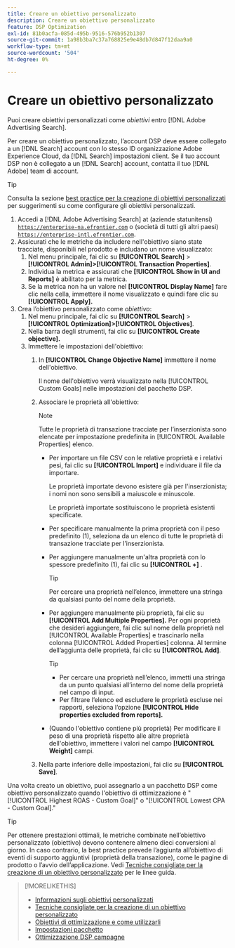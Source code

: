 ```yaml
---
title: Creare un obiettivo personalizzato
description: Creare un obiettivo personalizzato
feature: DSP Optimization
exl-id: 81b0acfa-085d-495b-9516-576b952b1307
source-git-commit: 1a98b3ba7c37a768825e9e48db7d847f12daa9a0
workflow-type: tm+mt
source-wordcount: '504'
ht-degree: 0%

---
```


# Creare un obiettivo personalizzato

Puoi creare obiettivi personalizzati come *obiettivi* entro [!DNL Adobe Advertising Search].

Per creare un obiettivo personalizzato, l’account DSP deve essere collegato a un [!DNL Search] account con lo stesso ID organizzazione Adobe Experience Cloud, da [!DNL Search] impostazioni client. Se il tuo account DSP non è collegato a un [!DNL Search] account, contatta il tuo [!DNL Adobe] team di account.

>[!TIP]
>
>Consulta la sezione [best practice per la creazione di obiettivi personalizzati](custom-goal-best-practices.md) per suggerimenti su come configurare gli obiettivi personalizzati.

1. Accedi a [!DNL Adobe Advertising Search] at (aziende statunitensi) [`https://enterprise-na.efrontier.com`](https://enterprise-na.efrontier.com) o (società di tutti gli altri paesi) [`https://enterprise-intl.efrontier.com`](https://enterprise-intl.efrontier.com).
1. Assicurati che le metriche da includere nell&#39;obiettivo siano state tracciate, disponibili nel prodotto e includano un nome visualizzato:
   1. Nel menu principale, fai clic su **[!UICONTROL Search]** > **[!UICONTROL Admin]>[!UICONTROL Transaction Properties]**.
   1. Individua la metrica e assicurati che **[!UICONTROL Show in UI and Reports]** è abilitato per la metrica.
   1. Se la metrica non ha un valore nel **[!UICONTROL Display Name]** fare clic nella cella, immettere il nome visualizzato e quindi fare clic su **[!UICONTROL Apply].**
1. Crea l’obiettivo personalizzato come *obiettivo*:
   1. Nel menu principale, fai clic su **[!UICONTROL Search]** > **[!UICONTROL Optimization]>[!UICONTROL Objectives]**.
   1. Nella barra degli strumenti, fai clic su **[!UICONTROL Create objective].**
   1. Immettere le impostazioni dell&#39;obiettivo:
      1. In **[!UICONTROL Change Objective Name]** immettere il nome dell&#39;obiettivo.

         Il nome dell&#39;obiettivo verrà visualizzato nella [!UICONTROL Custom Goals] nelle impostazioni del pacchetto DSP.

      1. Associare le proprietà all&#39;obiettivo:

         >[!NOTE]
         >
         > Tutte le proprietà di transazione tracciate per l’inserzionista sono elencate per impostazione predefinita in [!UICONTROL Available Properties] elenco.

         * Per importare un file CSV con le relative proprietà e i relativi pesi, fai clic su **[!UICONTROL Import]** e individuare il file da importare.

            Le proprietà importate devono esistere già per l&#39;inserzionista; i nomi non sono sensibili a maiuscole e minuscole.

            Le proprietà importate sostituiscono le proprietà esistenti specificate.

         * Per specificare manualmente la prima proprietà con il peso predefinito (1), seleziona da un elenco di tutte le proprietà di transazione tracciate per l’inserzionista.

         * Per aggiungere manualmente un&#39;altra proprietà con lo spessore predefinito (1), fai clic su **[!UICONTROL +]** .

            >[!TIP]
            >
            > Per cercare una proprietà nell’elenco, immettere una stringa da qualsiasi punto del nome della proprietà.

         * Per aggiungere manualmente più proprietà, fai clic su **[!UICONTROL Add Multiple Properties].** Per ogni proprietà che desideri aggiungere, fai clic sul nome della proprietà nel [!UICONTROL Available Properties] e trascinarlo nella colonna [!UICONTROL Added Properties] colonna. Al termine dell’aggiunta delle proprietà, fai clic su **[!UICONTROL Add]**.

            >[!TIP]
            >
            >* Per cercare una proprietà nell’elenco, immetti una stringa da un punto qualsiasi all’interno del nome della proprietà nel campo di input.
            >* Per filtrare l’elenco ed escludere le proprietà escluse nei rapporti, seleziona l’opzione **[!UICONTROL Hide properties excluded from reports].**


         * (Quando l&#39;obiettivo contiene più proprietà) Per modificare il peso di una proprietà rispetto alle altre proprietà dell&#39;obiettivo, immettere i valori nel campo **[!UICONTROL Weight]** campi.
      1. Nella parte inferiore delle impostazioni, fai clic su **[!UICONTROL Save]**.


Una volta creato un obiettivo, puoi assegnarlo a un pacchetto DSP come obiettivo personalizzato quando l&#39;obiettivo di ottimizzazione è &quot;[!UICONTROL Highest ROAS - Custom Goal]&quot; o &quot;[!UICONTROL Lowest CPA - Custom Goal].&quot;

>[!TIP]
>
>Per ottenere prestazioni ottimali, le metriche combinate nell’obiettivo personalizzato (obiettivo) devono contenere almeno dieci conversioni al giorno. In caso contrario, la best practice prevede l’aggiunta all’obiettivo di eventi di supporto aggiuntivi (proprietà della transazione), come le pagine di prodotto o l’avvio dell’applicazione. Vedi [Tecniche consigliate per la creazione di un obiettivo personalizzato](custom-goal-best-practices.md) per le linee guida.

>[!MORELIKETHIS]
>
>* [Informazioni sugli obiettivi personalizzati](custom-goal-about.md)
>* [Tecniche consigliate per la creazione di un obiettivo personalizzato](custom-goal-best-practices.md)
>* [Obiettivi di ottimizzazione e come utilizzarli](optimization-goals.md)
>* [Impostazioni pacchetto](/help/dsp/campaign-management/packages/package-settings.md)
> * [Ottimizzazione DSP campagne](optimization-how-dsp-optimizes-campaigns.md)


